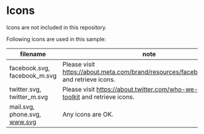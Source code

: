 # Icons

Icons are not included in this repository.

Following icons are used in this sample:

|filename|note|
|--------|----|
|facebook.svg, facebook_m.svg|Please visit https://about.meta.com/brand/resources/facebookapp/logo/ and retrieve icons.|
|twitter.svg, twitter_m.svg|Please visit https://about.twitter.com/who-we-are/brand-toolkit and retrieve icons.|
|mail.svg, phone.svg, www.svg|Any icons are OK.|
